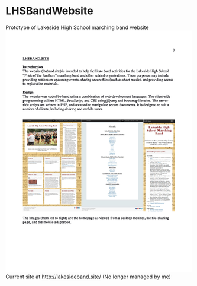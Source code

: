 # LHSBandWebsite
Prototype of Lakeside High School marching band website
![alt text](site.jpg)
Current site at http://lakesideband.site/ (No longer managed by me) 